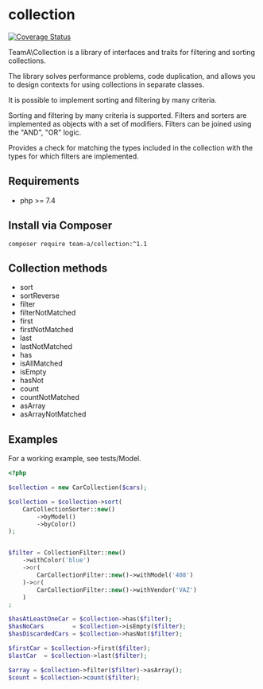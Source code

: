 # collection

[![Coverage Status](https://coveralls.io/repos/github/team-a-pro/collection/badge.svg?branch=master)](https://coveralls.io/github/team-a-pro/collection?branch=master)

TeamA\Collection is a library of interfaces and traits for filtering and sorting collections.

The library solves performance problems, code duplication, and allows you to design contexts for using collections in separate classes.

It is possible to implement sorting and filtering by many criteria.

Sorting and filtering by many criteria is supported. Filters and sorters are implemented as objects with a set of modifiers. Filters can be joined using the "AND", "OR" logic.

Provides a check for matching the types included in the collection with the types for which filters are implemented.

## Requirements

- php >= 7.4

## Install via Composer

`composer require team-a/collection:^1.1`

## Collection methods

* sort
* sortReverse
* filter
* filterNotMatched
* first
* firstNotMatched
* last
* lastNotMatched
* has
* isAllMatched
* isEmpty
* hasNot
* count
* countNotMatched
* asArray
* asArrayNotMatched

## Examples

For a working example, see tests/Model.

```php
<?php

$collection = new CarCollection($cars); 

$collection = $collection->sort(
    CarCollectionSorter::new()
        ->byModel()
        ->byColor()
);


$filter = CollectionFilter::new()
    ->withColor('blue')
    ->or(
        CarCollectionFilter::new()->withModel('408')
    )->or(
        CarCollectionFilter::new()->withVendor('VAZ')
    )
;

$hasAtLeastOneCar = $collection->has($filter);
$hasNoCars        = $collection->isEmpty($filter);
$hasDiscardedCars = $collection->hasNot($filter);

$firstCar = $collection->first($filter);
$lastCar  = $collection->last($filter);

$array = $collection->filter($filter)->asArray();
$count = $collection->count($filter);
```

    

